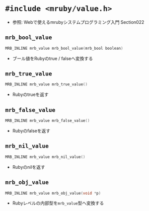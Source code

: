 # `#include <mruby/value.h>`
- 参照: Webで使えるmrubyシステムプログラミング入門 Section022

## `mrb_bool_value`
```c
MRB_INLINE mrb_value mrb_bool_value(mrb_bool boolean)
```
- ブール値をRubyのtrue / falseへ変換する

## `mrb_true_value`
```c
MRB_INLINE mrb_value mrb_true_value()
```
- Rubyのtrueを返す

## `mrb_false_value`
```c
MRB_INLINE mrb_value mrb_false_value()
```
- Rubyのfalseを返す

## `mrb_nil_value`
```c
MRB_INLINE mrb_value mrb_nil_value()
```
- Rubyのnilを返す

## `mrb_obj_value`
```c
MRB_INLINE mrb_value mrb_obj_value(void *p)
```
- Rubyレベルの内部型を`mrb_value`型へ変換する
